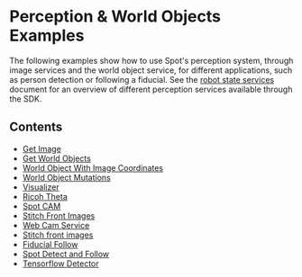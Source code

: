 <!--
Copyright (c) 2021 Boston Dynamics, Inc.  All rights reserved.

Downloading, reproducing, distributing or otherwise using the SDK Software
is subject to the terms and conditions of the Boston Dynamics Software
Development Kit License (20191101-BDSDK-SL).
-->

# Perception & World Objects Examples

The following examples show how to use Spot's perception system, through image services and the world object service, for different applications, such as person detection or following a fiducial. See the [robot state services](../../../docs/concepts/robot_services.md) document for an overview of different perception services available through the SDK.

## Contents

* [Get Image](../get_image/README.md)
* [Get World Objects](../get_world_objects/README.md)
* [World Object With Image Coordinates](../world_object_with_image_coordinates/README.md)
* [World Object Mutations](../world_object_mutations/README.md)
* [Visualizer](../visualizer/README.md)
* [Ricoh Theta](../ricoh_theta/README.md)
* [Spot CAM](../spot_cam/README.md)
* [Stitch Front Images](../stitch_front_images/README.md)
* [Web Cam Service](../web_cam_image_service/README.md)
* [Stitch front images](../stitch_front_images/README.md)
* [Fiducial Follow](../fiducial_follow/README.md)
* [Spot Detect and Follow](../spot_detect_and_follow/README.md)
* [Tensorflow Detector](../spot_tensorflow_detector/README.md)
